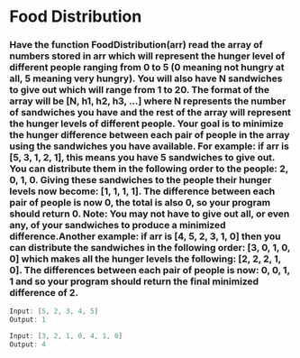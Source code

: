 # Food Distribution

### Have the function FoodDistribution(arr) read the array of numbers stored in arr which will represent the hunger level of different people ranging from 0 to 5 (0 meaning not hungry at all, 5 meaning very hungry). You will also have N sandwiches to give out which will range from 1 to 20. The format of the array will be [N, h1, h2, h3, ...] where N represents the number of sandwiches you have and the rest of the array will represent the hunger levels of different people. Your goal is to minimize the hunger difference between each pair of people in the array using the sandwiches you have available. For example: if arr is [5, 3, 1, 2, 1], this means you have 5 sandwiches to give out. You can distribute them in the following order to the people: 2, 0, 1, 0. Giving these sandwiches to the people their hunger levels now become: [1, 1, 1, 1]. The difference between each pair of people is now 0, the total is also 0, so your program should return 0. Note: You may not have to give out all, or even any, of your sandwiches to produce a minimized difference.Another example: if arr is [4, 5, 2, 3, 1, 0] then you can distribute the sandwiches in the following order: [3, 0, 1, 0, 0] which makes all the hunger levels the following: [2, 2, 2, 1, 0]. The differences between each pair of people is now: 0, 0, 1, 1 and so your program should return the final minimized difference of 2.


```java
Input: [5, 2, 3, 4, 5]
Output: 1

Input: [3, 2, 1, 0, 4, 1, 0]
Output: 4
```